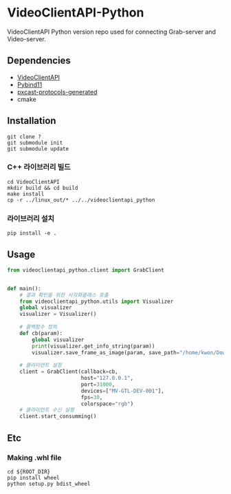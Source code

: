 # VideoClientAPI-Python

VideoClientAPI Python version repo used for connecting Grab-server and Video-server.

## Dependencies

* [VideoClientAPI](https://github.com/PXScope/VideoClientAPI.git)
* [Pybind11](https://github.com/pybind/pybind11.git)
* [pxcast-protocols-generated](https://github.com/PXScope/pxcast-protocols-generated.git)
* cmake

## Installation
```shell
git clone ?
git submodule init
git submodule update
```
### C++ 라이브러리 빌드
```shell
cd VideoClientAPI
mkdir build && cd build
make install
cp -r ../linux_out/* ../../videoclientapi_python
```
### 라이브러리 설치
```shell
pip install -e .
```
## Usage
```python
from videoclientapi_python.client import GrabClient


def main():
    # 결과 확인을 위한 시각화클래스 호출
    from videoclientapi_python.utils import Visualizer
    global visualizer
    visualizer = Visualizer()
    
    # 콜백함수 정의
    def cb(param):
        global visualizer
        print(visualizer.get_info_string(param))
        visualizer.save_frame_as_image(param, save_path="/home/kwon/Downloads/images")
    
    # 클라이언트 설정
    client = GrabClient(callback=cb,
                        host="127.0.0.1",
                        port=31000,
                        devices=["MV-GTL-DEV-001"],
                        fps=30,
                        colorspace="rgb")
    # 클라이언트 수신 실행
    client.start_consumming()
```

## Etc
### Making .whl file
```shell
cd ${ROOT_DIR}
pip install wheel
python setup.py bdist_wheel
```